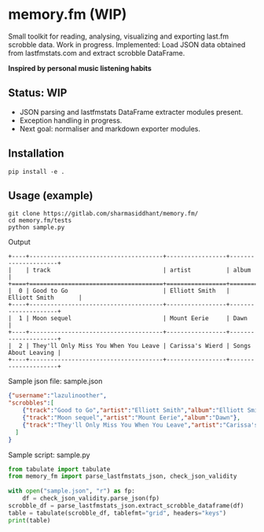 # memory.fm (WIP)

Small toolkit for reading, analysing, visualizing and exporting last.fm scrobble data. Work in progress.
Implemented: Load JSON data obtained from lastfmstats.com and extract scrobble DataFrame.

**Inspired by personal music listening habits**

## Status: WIP
* JSON parsing and lastfmstats DataFrame extracter modules present.
* Exception handling in progress.
* Next goal: normaliser and markdown exporter modules.

## Installation
```shell
pip install -e .
```
## Usage (example)
```shell
git clone https://gitlab.com/sharmasiddhant/memory.fm/
cd memory.fm/tests
python sample.py
```
Output
```
+----+--------------------------------------+-----------------+---------------------+
|    | track                                | artist          | album               |
+====+======================================+=================+=====================+
|  0 | Good to Go                           | Elliott Smith   | Elliott Smith       |
+----+--------------------------------------+-----------------+---------------------+
|  1 | Moon sequel                          | Mount Eerie     | Dawn                |
+----+--------------------------------------+-----------------+---------------------+
|  2 | They'll Only Miss You When You Leave | Carissa's Wierd | Songs About Leaving |
+----+--------------------------------------+-----------------+---------------------+
```
Sample json file: sample.json
```json
{"username":"lazulinoother",
"scrobbles":[
	{"track":"Good to Go","artist":"Elliott Smith","album":"Elliott Smith"},
	{"track":"Moon sequel","artist":"Mount Eerie","album":"Dawn"},
	{"track":"They'll Only Miss You When You Leave","artist":"Carissa's Wierd","album":"Songs About Leaving"}
  ]
}
```
Sample script: sample.py

```python
from tabulate import tabulate                                                        
from memory_fm import parse_lastfmstats_json, check_json_validity                    
                                                                                     
with open("sample.json", "r") as fp:                                                 
    df = check_json_validity.parse_json(fp)                                          
scrobble_df = parse_lastfmstats_json.extract_scrobble_dataframe(df)                  
table = tabulate(scrobble_df, tablefmt="grid", headers="keys")                       
print(table)
```


